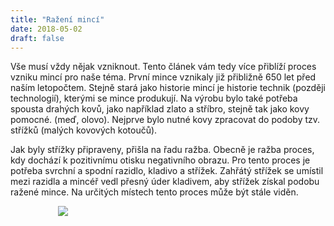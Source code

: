 ```yaml
---
title: "Ražení mincí"
date: 2018-05-02
draft: false
---
```


Vše musí vždy nějak vzniknout. Tento článek vám tedy více přiblíží proces vzniku mincí pro naše téma. První mince vznikaly již přibližně 650 let před naším letopočtem. Stejně stará jako historie mincí je historie technik (později technologií), kterými se mince produkují. Na výrobu bylo také potřeba spousta drahých kovů, jako například zlato a stříbro, stejně tak jako kovy pomocné. (meď, olovo). Nejprve bylo nutné kovy zpracovat do podoby tzv. střížků (malých kovových kotoučů). 

Jak byly střížky připraveny, přišla na řadu ražba. Obecně je ražba proces, kdy dochází k pozitivnímu otisku negativního obrazu. Pro tento proces je potřeba svrchní a spodní razidlo, kladivo a střížek. Zahřátý střížek se umístil mezi razidla a mincéř vedl přesný úder kladivem, aby střížek získal podobu ražené mince. Na určitých místech tento proces může být stále viděn.

<img src="https://i.imgur.com/VkCjspW.jpg" style="max-width:100%; padding-left:15%; float:center;">